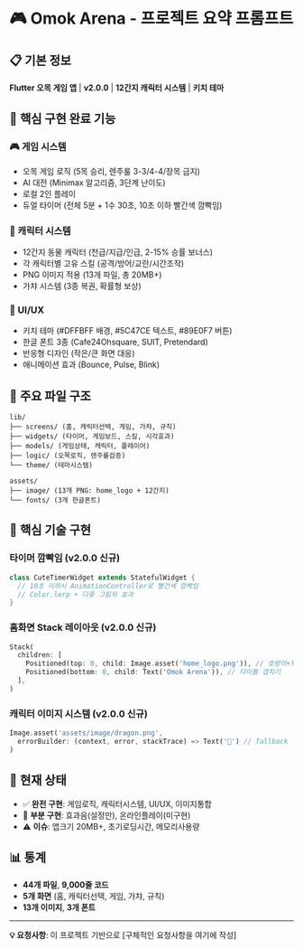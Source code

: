 # 🎮 Omok Arena - 프로젝트 요약 프롬프트

## 📋 기본 정보
**Flutter 오목 게임 앱** | **v2.0.0** | **12간지 캐릭터 시스템** | **키치 테마**

## 🎯 핵심 구현 완료 기능

### 🎮 게임 시스템
- 오목 게임 로직 (5목 승리, 렌주룰 3-3/4-4/장목 금지)
- AI 대전 (Minimax 알고리즘, 3단계 난이도)
- 로컬 2인 플레이
- 듀얼 타이머 (전체 5분 + 1수 30초, 10초 이하 빨간색 깜빡임)

### 🐲 캐릭터 시스템
- 12간지 동물 캐릭터 (천급/지급/인급, 2-15% 승률 보너스)
- 각 캐릭터별 고유 스킬 (공격/방어/교란/시간조작)
- PNG 이미지 적용 (13개 파일, 총 20MB+)
- 가챠 시스템 (3종 복권, 확률형 보상)

### 🎨 UI/UX
- 키치 테마 (#DFFBFF 배경, #5C47CE 텍스트, #89E0F7 버튼)
- 한글 폰트 3종 (Cafe24Ohsquare, SUIT, Pretendard)
- 반응형 디자인 (작은/큰 화면 대응)
- 애니메이션 효과 (Bounce, Pulse, Blink)

## 📁 주요 파일 구조
```
lib/
├── screens/ (홈, 캐릭터선택, 게임, 가챠, 규칙)
├── widgets/ (타이머, 게임보드, 스킬, 시각효과)
├── models/ (게임상태, 캐릭터, 플레이어)
├── logic/ (오목로직, 렌주룰검증)
└── theme/ (테마시스템)

assets/
├── image/ (13개 PNG: home_logo + 12간지)
└── fonts/ (3개 한글폰트)
```

## 🔧 핵심 기술 구현

### 타이머 깜빡임 (v2.0.0 신규)
```dart
class CuteTimerWidget extends StatefulWidget {
  // 10초 이하시 AnimationController로 빨간색 깜빡임
  // Color.lerp + 다중 그림자 효과
}
```

### 홈화면 Stack 레이아웃 (v2.0.0 신규)
```dart
Stack(
  children: [
    Positioned(top: 0, child: Image.asset('home_logo.png')), // 호랑이+토끼
    Positioned(bottom: 0, child: Text('Omok Arena')), // 타이틀 겹치기
  ],
)
```

### 캐릭터 이미지 시스템 (v2.0.0 신규)
```dart
Image.asset('assets/image/dragon.png', 
  errorBuilder: (context, error, stackTrace) => Text('🐉') // fallback
)
```

## 🚀 현재 상태
- ✅ **완전 구현**: 게임로직, 캐릭터시스템, UI/UX, 이미지통합
- 🔄 **부분 구현**: 효과음(설정만), 온라인플레이(미구현)
- ⚠️ **이슈**: 앱크기 20MB+, 초기로딩시간, 메모리사용량

## 📊 통계
- **44개 파일**, **9,000줄 코드**
- **5개 화면** (홈, 캐릭터선택, 게임, 가챠, 규칙)
- **13개 이미지**, **3개 폰트**

---
**💡 요청사항**: 이 프로젝트 기반으로 [구체적인 요청사항을 여기에 작성] 